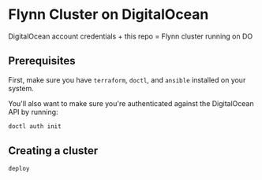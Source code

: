 # Flynn Cluster on DigitalOcean

DigitalOcean account credentials + this repo = Flynn cluster running on DO

## Prerequisites

First, make sure you have `terraform`, `doctl`, and `ansible` installed on your system.

You'll also want to make sure you're authenticated against the DigitalOcean API by running:

```bash
doctl auth init
```

## Creating a cluster

```bash
deploy
```
